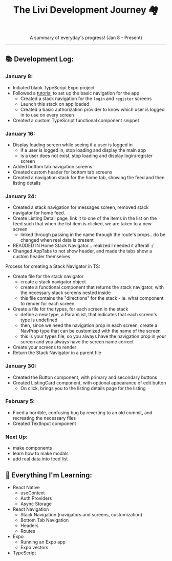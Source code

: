 <h1 align="center"> The Livi Development Journey 🏘 </h1><br>
<p align="center"> A summary of everyday's progress! (Jan 8 - Present) </p>
<hr>

## :books: Development Log:

### January 8:

- Initiated blank TypeScript Expo project
- Followed a [tutorial](https://www.youtube.com/watch?v=Hln37dE19bs&ab_channel=BenAwad) to set up the basic navigation for the app
  - Created a stack navigation for the `login` and `register` screens
  - Launch this stack on app loaded
  - Created a basic authorization provider to know which user is logged in to use on every screen
- Created a custom TypeScript functional component snippet

### January 16:

- Display loading screen while seeing if a user is logged in
  - if a user is logged in, stop loading and display the main app
  - is a user does not exist, stop loading and display login/register screen
- Added bottom tab navigation screens
- Created custom header for bottom tab screens
- Created a navigation stack for the home tab, showing the feed and then listing details

### January 24:

- Created a stack navigation for messages screen, removed stack navigator for home feed.
- Create Listing Detail page, link it to one of the items in the list on the feed such that when the list item is clicked, we are taken to a new screen
  - linked through passing in the name through the route's props.. do be changed when real data is present
- READDED IN Home Stack Navigator... realized I needed it afterall :/
- Changed AppTabs to not show header, and made the tabs show a custom header themselves

Process for creating a Stack Navigator in TS:
  - Create file for the stack navigator
    - create a stack navigator object
    - create a functional component that returns the stack navigator, with the necessary stack screens nested inside
    - this file contains the "directions" for the stack - ie. what component to render for each screen
  - Create a file for the types, for each screen in the stack
    - define a new type, a ParamList, that indicates that each screen's type is undefined
    - then, since we need the navigation prop in each screen, create a NavProp type that can be customized with the name of the screen
    - this is your types file, so you always have the navigation prop in your screen and you always have the screen name correct
  - Create your screens to render
  - Return the Stack Navigator in a parent file

### January 30:

- Created the Button component, with primary and secondary buttons
- Created ListingCard component, with optional appearance of edit button
  - On click, brings you to the listing details page for the listing

### February 5:
- Fixed a horrible, confusing bug by reverting to an old commit, and recreating the necessary files
- Created TextInput component

### Next Up:

- make components
- learn how to make modals
- add real data into feed list

## 🧠 Everything I'm Learning:

- React Native
  - useContext
  - Auth Providers
  - Async Storage
- React Navigation
  - Stack Navigation (navigators and screens, customization)
  - Bottom Tab Navigation
  - Headers
  - Routes
- Expo
  - Running an Expo app
  - Expo vectors
- TypeScript
